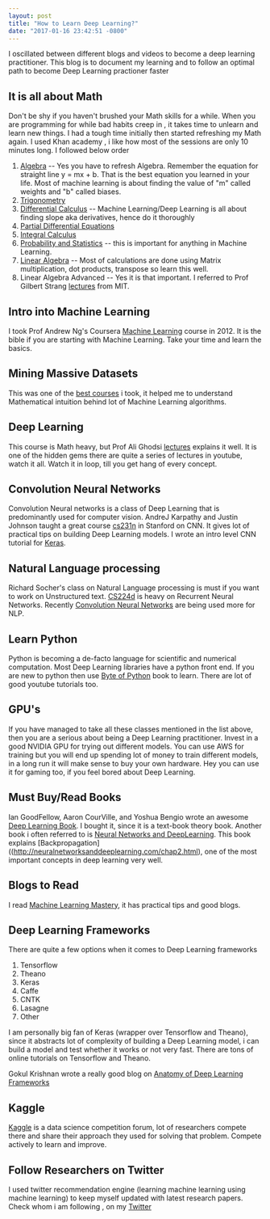 ```yaml
---
layout: post
title: "How to Learn Deep Learning?"
date: "2017-01-16 23:42:51 -0800"
---
```


I oscillated between different blogs and videos to become a deep learning practitioner. This blog is to document my learning and to follow an optimal path to become Deep Learning practioner faster

## It is all about Math

Don't be shy if you haven't brushed your Math skills for a while. When you are programming for while bad habits creep in , it takes time to unlearn and learn new things. I had a tough time initially then started refreshing my Math again. I used Khan academy , i like how most of the sessions are only 10 minutes long. I followed below order

1. [Algebra](https://www.khanacademy.org/math/algebra-home) -- Yes you have to refresh Algebra. Remember the equation for straight line y = mx + b. That is the best equation you learned in your life. Most of machine learning is about finding the value of "m" called weights and "b" called biases.
2. [Trigonometry](https://www.khanacademy.org/math/trigonometry)
3. [Differential Calculus](https://www.khanacademy.org/mission/differential-calculus) -- Machine Learning/Deep Learning is all about finding slope aka derivatives, hence do it thoroughly
4. [Partial Differential Equations](https://www.khanacademy.org/math/differential-equations)
4. [Integral Calculus](https://www.khanacademy.org/mission/integral-calculus)
5. [Probability and Statistics](https://www.khanacademy.org/math/statistics-probability) -- this is important for anything in Machine Learning.
6. [Linear Algebra](https://www.khanacademy.org/math/linear-algebra) -- Most of calculations are done using Matrix multiplication, dot products, transpose so learn this well.
7. Linear Algebra Advanced -- Yes it is that important. I referred to Prof Gilbert Strang [lectures](https://ocw.mit.edu/courses/mathematics/18-06-linear-algebra-spring-2010/video-lectures/) from MIT.

## Intro into Machine Learning

I took Prof Andrew Ng's Coursera [Machine Learning](https://www.coursera.org/learn/machine-learning) course in 2012. It is the bible if you are starting with Machine Learning. Take your time and learn the basics.  


## Mining Massive Datasets

This was one of the [best courses](http://online.stanford.edu/Mining_Massive_Datasets_Fall_2014) i took, it helped me to understand Mathematical intuition behind lot of Machine Learning algorithms.

## Deep Learning

This course is Math heavy, but Prof Ali Ghodsi [lectures](https://www.youtube.com/watch?v=fyAZszlPphs&list=PLehuLRPyt1Hyi78UOkMPWCGRxGcA9NVOE) explains it well. It is one of the hidden gems there are quite a series of lectures in youtube, watch it all. Watch it in loop, till you get hang of every concept.


## Convolution Neural Networks

Convolution Neural networks is a class of Deep Learning that is predominantly used for computer vision. AndreJ Karpathy and Justin Johnson taught a great course [cs231n](https://www.youtube.com/watch?v=g-PvXUjD6qg&list=PLlJy-eBtNFt6EuMxFYRiNRS07MCWN5UIA) in Stanford on CNN. It gives lot of practical tips on building Deep Learning models.
I wrote an intro level CNN tutorial for [Keras](https://github.com/malaikannan/Talks/blob/master/Demystifying_AI_Keras_Intro.ipynb).


## Natural Language processing

Richard Socher's class on Natural Language processing is must if you want to work on Unstructured text. [CS224d](https://www.youtube.com/watch?v=Qy0oEkCZkBI&list=PLlJy-eBtNFt4CSVWYqscHDdP58M3zFHIG) is heavy on Recurrent Neural Networks. Recently [Convolution Neural Networks](https://www.youtube.com/watch?v=nzSPZyjGlWI&t=517s) are being used more for NLP.


## Learn Python

Python is becoming a de-facto language for scientific and numerical computation. Most Deep Learning libraries have a python front end. If you are new to python then use [Byte of Python](https://python.swaroopch.com/) book to learn. There are lot of good youtube tutorials too.


## GPU's

If you have managed to take all these classes mentioned in the list above, then you are a serious about being a Deep Learning practitioner. Invest in a good NVIDIA GPU for trying out different models. You can use AWS for training but you will end up spending lot of money to train different models, in a long run it will make sense to buy your own hardware. Hey you can use it for gaming too, if you feel bored about Deep Learning.

## Must Buy/Read Books

Ian GoodFellow, Aaron CourVille, and Yoshua Bengio wrote an awesome [Deep Learning Book](http://www.deeplearningbook.org/). I bought it, since it is a text-book theory book.
Another book i often referred to is [Neural Networks and DeepLearning](http://neuralnetworksanddeeplearning.com/). This book explains [Backpropagation]((http://neuralnetworksanddeeplearning.com/chap2.html), one of the most important concepts in deep learning very well.

## Blogs to Read

I read [Machine Learning Mastery](http://machinelearningmastery.com/), it has practical tips and good blogs.

## Deep Learning Frameworks

There are quite a few options when it comes to Deep Learning frameworks

1. Tensorflow
2. Theano
3. Keras
4. Caffe
5. CNTK
6. Lasagne
7. Other

I am personally big fan of Keras (wrapper over Tensorflow and Theano), since it abstracts lot of complexity of building a Deep Learning model, i can build a model and test whether it works or not very fast. There are tons of online tutorials on Tensorflow and Theano.

Gokul Krishnan wrote a really good blog on [Anatomy of Deep Learning Frameworks](https://medium.com/@gokul_uf/the-anatomy-of-deep-learning-frameworks-46e2a7af5e47#.qp4zrn6s6)

## Kaggle

[Kaggle](www.kaggle.com) is a data science competition forum, lot of researchers compete there and share their approach they used for solving that problem. Compete actively to learn and improve.

## Follow Researchers on Twitter

I used twitter recommendation engine (learning machine learning using machine learning) to keep myself updated with latest research papers. Check whom i am following , on my [Twitter](https://twitter.com/malai_san)
